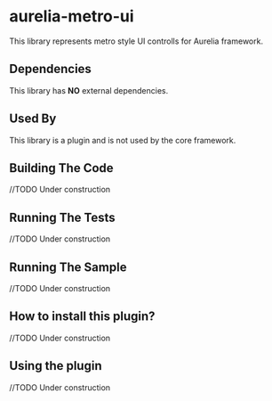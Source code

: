 # aurelia-metro-ui
 This library represents metro style UI controlls for Aurelia framework.
    
## Dependencies

This library has **NO** external dependencies.

## Used By

This library is a plugin and is not used by the core framework.

## Building The Code

//TODO
Under construction

## Running The Tests

//TODO
Under construction

## Running The Sample

//TODO
Under construction


## How to install this plugin?

//TODO
Under construction

## Using the plugin

//TODO
Under construction
